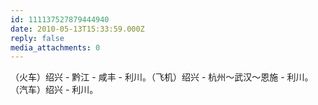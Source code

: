 ```yaml
---
id: 111137527879444940
date: 2010-05-13T15:33:59.000Z
reply: false
media_attachments: 0
---
```


（火车）绍兴 - 黔江 - 咸丰 - 利川。（飞机）绍兴 - 杭州～武汉～恩施 - 利川。（汽车）绍兴 - 利川。

